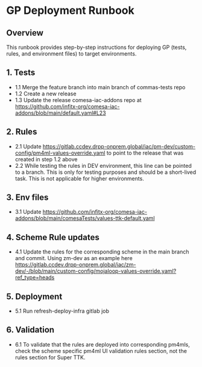# GP Deployment Runbook

## Overview
This runbook provides step-by-step instructions for deploying GP (tests, rules, and environment files) to target environments.

## 1. Tests
  - 1.1 Merge the feature branch into main branch of commas-tests repo
  - 1.2 Create a new release 
  - 1.3 Update the release comesa-iac-addons repo at https://github.com/infitx-org/comesa-iac-addons/blob/main/default.yaml#L23

## 2. Rules
  - 2.1 Update https://gitlab.ccdev.drpp-onprem.global/iac/pm-dev/custom-config/pm4ml-values-override.yaml to point to the release that was created in step 1.2 above
  - 2.2 While testing the rules in DEV environment, this line can be pointed to a branch. This is only for testing purposes and should be a short-lived task. This is not applicable for higher environments.
## 3. Env files
  - 3.1 Update https://github.com/infitx-org/comesa-iac-addons/blob/main/comesaTests/values-ttk-default.yaml
## 4. Scheme Rule updates
  - 4.1 Update the rules for the corresponding scheme in the main branch and commit. Using zm-dev as an example here https://gitlab.ccdev.drpp-onprem.global/iac/zm-dev/-/blob/main/custom-config/mojaloop-values-override.yaml?ref_type=heads
## 5. Deployment
  - 5.1 Run refresh-deploy-infra gitlab job
## 6. Validation
  - 6.1 To validate that the rules are deployed into corresponding pm4mls, check the scheme specific pm4ml UI validation rules section, not the rules section for Super TTK.
